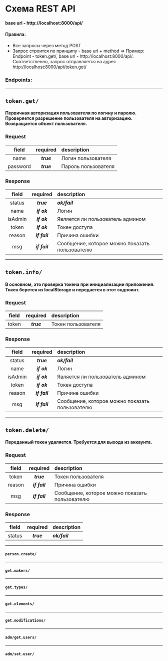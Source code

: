 # Схема REST API
#### base url - http://localhost:8000/api/

#### Правила:
- Все запросы через метод POST
- Запрос строится по принципу - base url + method
        => Пример: Endpoint - token.get/, base url - http://localhost:8000/api/. Соответственно, запрос отправляется на адрес  http://localhost:8000/api/token.get/

### Endpoints:
---
## ```token.get/```
#### Первичная авторизация пользователя по логину и паролю. Проверяется разрешение пользователя на авторизацию. Возвращается объект пользователя.

### Request
|field|required|description|
|:---:|:------:|:----------|
|name|***true***|Логин пользователя|
|password|***true***|Пароль пользователя|

### Response
|field|required|description|
|:---:|:------:|:----------|
|status|***true***|***ok/fail***|
|name|***if ok***|Логин|
|isAdmin|***if ok***|Является ли пользователь админом|
|token|***if ok***|Токен доступа|
|reason|***if fail***|Причина ошибки|
|msg|***if fail***|Сообщение, которое можно показать пользователю|

---

## ```token.info/```
#### В основном, это проверка токена при инициализации приложения. Токен берется из localStorage и передается в этот эндпоинт.

### Request
|field|required|description|
|:---:|:------:|:----------|
|token|***true***|Токен пользователя|

### Response
|field|required|description|
|:---:|:------:|:----------|
|status|***true***|***ok/fail***|
|name|***if ok***|Логин|
|isAdmin|***if ok***|Является ли пользователь админом|
|token|***if ok***|Токен доступа|
|reason|***if fail***|Причина ошибки|
|msg|***if fail***|Сообщение, которое можно показать пользователю|
---

## ```token.delete/```
#### Переданный токен удаляется. Требуется для выхода из аккаунта.

### Request
|field|required|description|
|:---:|:------:|:----------|
|token|***true***|Токен пользователя|
|reason|***if fail***|Причина ошибки|
|msg|***if fail***|Сообщение, которое можно показать пользователю|

### Response
|field|required|description|
|:---:|:------:|:----------|
|status|***true***|***ok/fail***|

---

#### ```person.create/```
---

#### ```get.makers/```
---

#### ```get.types/```
---

#### ```get.elements/```
---

#### ```get.modifications/```
---

#### ```adm/get.users/```
---

#### ```adm/set.user/```

